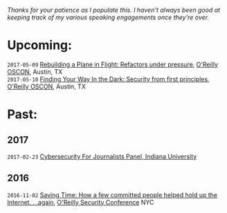 <!-- 
.. title: Talks, Trainings, and Presentations
.. slug: talks
.. date: 2017-02-23 11:30:01 UTC-05:00
.. tags: 
.. link: 
.. description: Talks and Presentations by Susan Sons
.. type: text
-->

*Thanks for your patience as I populate this.  I haven't always been good at keeping track of my various speaking engagements once they're over.*

# Upcoming:
`2017-05-09` [Rebuilding a Plane in Flight: Refactors under pressure](https://conferences.oreilly.com/oscon/oscon-tx/public/schedule/detail/57202), [O'Reilly OSCON](https://conferences.oreilly.com/oscon-tx), Austin, TX  
`2017-05-10` [Finding Your Way In the Dark: Security from first principles](https://conferences.oreilly.com/oscon/oscon-tx/public/schedule/detail/57236), [O'Reilly OSCON](https://conferences.oreilly.com/oscon-tx), Austin, TX  


# Past:

## 2017
`2017-02-23` [Cybersecurity For Journalists Panel, Indiana University](journalists2017)

## 2016
`2016-11-02` [Saving Time: How a few committed people helped hold up the Internet. . .again](https://conferences.oreilly.com/security/network-data-security-ny/public/schedule/detail/53199), [O'Reilly Security Conference](https://conferences.oreilly.com/security/network-data-security-ny) NYC  
